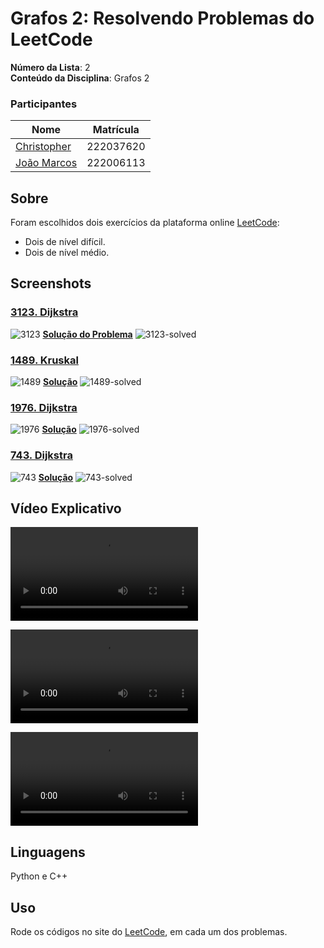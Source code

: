 # Grafos 2: Resolvendo Problemas do LeetCode

**Número da Lista**: 2<br>
**Conteúdo da Disciplina**: Grafos 2 <br>

### Participantes
Nome | Matrícula
|--|--|
[Christopher](https://github.com/wChrstphr)| 222037620
[João Marcos](https://github.com/JJOAOMARCOSS) | 222006113 

## Sobre 
Foram escolhidos dois exercícios da plataforma online [LeetCode](https://leetcode.com/):
- Dois de nível difícil.
- Dois de nível médio.

## Screenshots
### [3123. Dijkstra](https://leetcode.com/problems/find-edges-in-shortest-paths/description/)
![3123](/assets/3123.png)
**[Solução do Problema](/hard/3123-edges-in-shortest-path.py)**
![3123-solved](/assets/3123-solved.png)

### [1489. Kruskal](https://leetcode.com/problems/find-critical-and-pseudo-critical-edges-in-minimum-spanning-tree/description/)
![1489](/assets/1489.png)
**[Solução](/hard/1489-critical-edges-mst.c++)**
![1489-solved](/assets/1489-solved.jpeg)

### [1976. Dijkstra](https://leetcode.com/problems/number-of-ways-to-arrive-at-destination/description/)
![1976](/assets/1976.png)
**[Solução](/medium/1976-number-of-ways-to-arrive.py)**
![1976-solved](/assets/1976-solved.png)

### [743. Dijkstra](https://leetcode.com/problems/network-delay-time/description/)
![743](/assets/743.png)
**[Solução](/medium/743-network-delay-time.py)**
![743-solved](/assets/743-solved.jpeg)


## Vídeo Explicativo

![Apresentação João Marcos](/assets/Apresentação%20João%20Marcos%20Grafos%202.mp4)

![Apresentação Christopher parte 1](/assets/Video%201%20Christopher%20GRAFO%202.mp4)

![Apresentação Christopher parte 2](/assets/Video%202%20Christopher%20GRAFO%202.mp4)

## Linguagens
Python e C++

## Uso 
Rode os códigos no site do [LeetCode](https://leetcode.com/), em cada um dos problemas.
